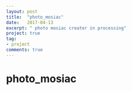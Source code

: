 ```yaml
---
layout: post
title:  "photo_mosiac"
date:   2017-04-13
excerpt: " photo mosiac creater in processing"
project: true
tag:
- project
comments: true
---
```

# photo_mosiac